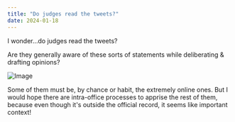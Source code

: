 ```yaml
---
title: "Do judges read the tweets?"
date: 2024-01-18
---
```


I wonder...do judges read the tweets?

<!--more-->

Are they generally aware of these sorts of statements while deliberating & drafting opinions?

![Image](https://pubfeed-io-prod.s3.us-west-1.amazonaws.com/36cc90b8-7fbf-42fe-8103-1258b731c13c/images/1705602381187.png)

 Some of them must be, by chance or habit, the extremely online ones. But I would hope there are intra-office processes to apprise the rest of them, because even though it's outside the official record, it seems like important context!